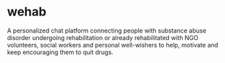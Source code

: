 # wehab
A personalized chat platform connecting people with substance abuse disorder undergoing rehabilitation or already rehabilitated with NGO volunteers, social workers and personal well-wishers to help, motivate and keep encouraging them to quit drugs.
